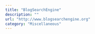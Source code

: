 ```yaml
---
title: "BlogSearchEngine"
description: ""
url: "http://www.blogsearchengine.org"
category: "Miscellaneous"
---
```

